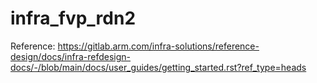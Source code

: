 # infra_fvp_rdn2

Reference: https://gitlab.arm.com/infra-solutions/reference-design/docs/infra-refdesign-docs/-/blob/main/docs/user_guides/getting_started.rst?ref_type=heads



